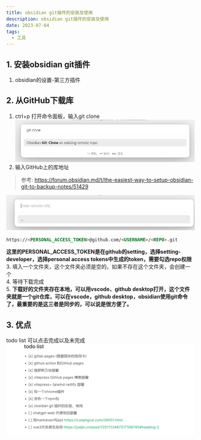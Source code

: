 ```yaml
---
title: obsidian git插件的安装及使用
description: obsidian git插件的安装及使用
date: 2023-07-04
tags:
  - 工具
---
```

## 1. 安装obsidian git插件
1. obsidian的设置-第三方插件
## 2. 从GitHub下载库
1. ctrl+p 打开命令面板，输入git clone
![](./images/1-git-clone.png)
2. 输入GitHub上的库地址  
>参考: https://forum.obsidian.md/t/the-easiest-way-to-setup-obsidian-git-to-backup-notes/51429

![](./images/2-enter-remote-url.png)
```html
https://<PERSONAL_ACCESS_TOKEN>@github.com/<USERNAME>/<REPO>.git 
```
**这里的PERSONAL_ACCESS_TOKEN是在github的setting，选择setting-developer，选择personal access tokens中生成的token，需要勾选repo权限**  
3. 填入一个文件夹，这个文件夹必须是空的，如果不存在这个文件夹，会创建一个   
4. 等待下载完成    
5. **下载好的文件夹存在本地，可以用vscode、github desktop打开，这个文件夹就是一个git仓库，可以在vscode，github desktop，obsidian使用git命令了，最重要的是这三者是同步的，可以说是很方便了。**  
## 3. 优点 
todo list 可以点击完成以及未完成
![](./images/3-todo-done.png)
